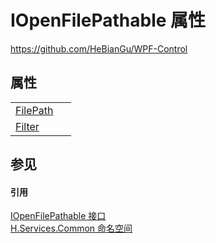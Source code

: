 # IOpenFilePathable 属性
https://github.com/HeBianGu/WPF-Control



## 属性
<table>
<tr>
<td><a href="9112b4a2-4812-c5a8-13f9-4c7c2c50e602">FilePath</a></td>
<td> </td></tr>
<tr>
<td><a href="cad4a408-b64b-d601-0157-882b1bb667f6">Filter</a></td>
<td> </td></tr>
</table>

## 参见


#### 引用
<a href="b5911918-4c1d-d490-d868-83ff7dd82828">IOpenFilePathable 接口</a>  
<a href="b9cdd84f-6623-a51a-f53b-465103ced202">H.Services.Common 命名空间</a>  
